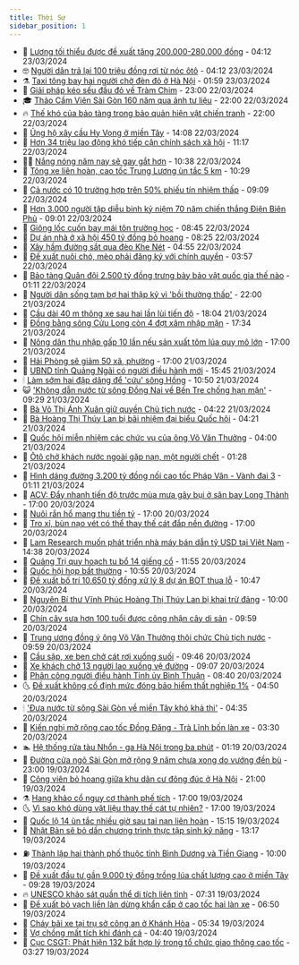 ```yaml
---
title: Thời Sự
sidebar_position: 1
---
```


<!-- vnexpress-thoi-su:START -->
- 🦒 [Lương tối thiểu được đề xuất tăng 200.000-280.000 đồng](https://vnexpress.net/luong-toi-thieu-duoc-de-xuat-tang-200-000-280-000-dong-4725728.html) - 04:12 23/03/2024
- 🤓 [Người dân trả lại 100 triệu đồng rơi từ nóc ôtô](https://vnexpress.net/nguoi-dan-tra-lai-100-trieu-dong-roi-tu-noc-oto-4725714.html) - 04:12 23/03/2024
- ⚗️ [Taxi tông bay hai người chờ đèn đỏ ở Hà Nội](https://vnexpress.net/taxi-tong-bay-hai-nguoi-cho-den-do-o-ha-noi-4725654.html) - 01:59 23/03/2024
- 🌊 [Giải pháp kéo sếu đầu đỏ về Tràm Chim](https://vnexpress.net/giai-phap-keo-seu-dau-do-ve-tram-chim-4725255.html) - 23:00 22/03/2024
- 🎓 [Thảo Cầm Viên Sài Gòn 160 năm qua ảnh tư liệu](https://vnexpress.net/thao-cam-vien-sai-gon-160-nam-qua-anh-tu-lieu-4724059.html) - 22:00 22/03/2024
- 🔥 [Thế khó của bảo tàng trong bảo quản hiện vật chiến tranh](https://vnexpress.net/the-kho-cua-bao-tang-trong-bao-quan-hien-vat-chien-tranh-4723660.html) - 22:00 22/03/2024
- 🦏 [Ủng hộ xây cầu Hy Vọng ở miền Tây](https://vnexpress.net/ung-ho-xay-cau-hy-vong-o-mien-tay-4725611.html) - 14:08 22/03/2024
- 👺 [Hơn 34 triệu lao động khó tiếp cận chính sách xã hội](https://vnexpress.net/hon-34-trieu-lao-dong-kho-tiep-can-chinh-sach-xa-hoi-4725515.html) - 11:17 22/03/2024
- 🧑‍🏫 [Nắng nóng năm nay sẽ gay gắt hơn](https://vnexpress.net/nang-nong-nam-nay-se-gay-gat-hon-4725446.html) - 10:38 22/03/2024
- 🚦 [Tông xe liên hoàn, cao tốc Trung Lương ùn tắc 5 km](https://vnexpress.net/tong-xe-lien-hoan-cao-toc-trung-luong-un-tac-5-km-4725574.html) - 10:29 22/03/2024
- 🎉 [Cả nước có 10 trường hợp trên 50% phiếu tín nhiệm thấp](https://vnexpress.net/ca-nuoc-co-10-truong-hop-tren-50-phieu-tin-nhiem-thap-4725522.html) - 09:09 22/03/2024
- 🦒 [Hơn 3.000 người tập diễu binh kỷ niệm 70 năm chiến thắng Điện Biên Phủ](https://vnexpress.net/hon-3-000-nguoi-tap-dieu-binh-ky-niem-70-nam-chien-thang-dien-bien-phu-4725428.html) - 09:01 22/03/2024
- 🤗 [Giông lốc cuốn bay mái tôn trường học](https://vnexpress.net/giong-loc-cuon-bay-mai-ton-truong-hoc-4725468.html) - 08:45 22/03/2024
- 💼 [Dự án nhà ở xã hội 450 tỷ đồng bỏ hoang](https://vnexpress.net/du-an-nha-o-xa-hoi-450-ty-dong-bo-hoang-4725374.html) - 08:25 22/03/2024
- 🤩 [Xây hầm đường sắt qua đèo Khe Nét](https://vnexpress.net/xay-ham-duong-sat-qua-deo-khe-net-4725365.html) - 04:55 22/03/2024
- 🤡 [Đề xuất nuôi chó, mèo phải đăng ký với chính quyền](https://vnexpress.net/de-xuat-nuoi-cho-meo-phai-dang-ky-voi-chinh-quyen-4725334.html) - 03:57 22/03/2024
- 💯 [Bảo tàng Quân đội 2.500 tỷ đồng trưng bày bảo vật quốc gia thế nào](https://video.vnexpress.net/bao-tang-quan-doi-2-500-ty-dong-trung-bay-bao-vat-quoc-gia-the-nao-4720918.html) - 01:11 22/03/2024
- 👺 [Người dân sống tạm bợ hai thập kỷ vì &#39;bồi thường thấp&#39;](https://vnexpress.net/nguoi-dan-song-tam-bo-hai-thap-ky-vi-boi-thuong-thap-4725087.html) - 22:00 21/03/2024
- 🌮 [Cầu dài 40 m thông xe sau hai lần lùi tiến độ](https://vnexpress.net/cau-dai-40-m-thong-xe-sau-hai-lan-lui-tien-do-4725148.html) - 18:04 21/03/2024
- 🥸 [Đồng bằng sông Cửu Long còn 4 đợt xâm nhập mặn](https://vnexpress.net/dong-bang-song-cuu-long-con-4-dot-xam-nhap-man-4725183.html) - 17:34 21/03/2024
- 🐻 [Nông dân thu nhập gấp 10 lần nếu sản xuất tôm lúa quy mô lớn](https://vnexpress.net/nong-dan-thu-nhap-gap-10-lan-neu-san-xuat-tom-lua-quy-mo-lon-4725097.html) - 17:00 21/03/2024
- 👀 [Hải Phòng sẽ giảm 50 xã, phường](https://vnexpress.net/hai-phong-se-giam-50-xa-phuong-4722977.html) - 17:00 21/03/2024
- 🤔 [UBND tỉnh Quảng Ngãi có người điều hành mới](https://vnexpress.net/ubnd-tinh-quang-ngai-co-nguoi-dieu-hanh-moi-4725176.html) - 15:45 21/03/2024
- 🕯 [Làm sớm hai đập dâng để &#39;cứu&#39; sông Hồng](https://vnexpress.net/lam-som-hai-dap-dang-de-cuu-song-hong-4725042.html) - 10:50 21/03/2024
- 😺 [&#39;Không dẫn nước từ sông Đồng Nai về Bến Tre chống hạn mặn&#39;](https://vnexpress.net/khong-dan-nuoc-tu-song-dong-nai-ve-ben-tre-chong-han-man-4725074.html) - 09:29 21/03/2024
- 🦆 [Bà Võ Thị Ánh Xuân giữ quyền Chủ tịch nước](https://vnexpress.net/ba-vo-thi-anh-xuan-giu-quyen-chu-tich-nuoc-4724466.html) - 04:22 21/03/2024
- 🧰 [Bà Hoàng Thị Thúy Lan bị bãi nhiệm đại biểu Quốc hội](https://vnexpress.net/ba-hoang-thi-thuy-lan-bi-bai-nhiem-dai-bieu-quoc-hoi-4724678.html) - 04:21 21/03/2024
- 🦍 [Quốc hội miễn nhiệm các chức vụ của ông Võ Văn Thưởng](https://vnexpress.net/quoc-hoi-mien-nhiem-cac-chuc-vu-cua-ong-vo-van-thuong-4724673.html) - 04:00 21/03/2024
- 🧰 [Ôtô chở khách nước ngoài gặp nạn, một người chết](https://vnexpress.net/oto-cho-khach-nuoc-ngoai-gap-nan-mot-nguoi-chet-4724782.html) - 01:28 21/03/2024
- 💃 [Hình dáng đường 3.200 tỷ đồng nối cao tốc Pháp Vân - Vành đai 3](https://video.vnexpress.net/hinh-dang-duong-3-200-ty-dong-noi-cao-toc-phap-van-vanh-dai-3-4723775.html) - 01:11 21/03/2024
- 🧰 [ACV: Đẩy nhanh tiến độ trước mùa mưa gây bụi ở sân bay Long Thành](https://vnexpress.net/acv-day-nhanh-tien-do-truoc-mua-mua-gay-bui-o-san-bay-long-thanh-4724680.html) - 17:00 20/03/2024
- 🚀 [Nuôi rắn hổ mang thu tiền tỷ](https://vnexpress.net/nuoi-ran-ho-mang-thu-tien-ty-4723604.html) - 17:00 20/03/2024
- 🎊 [Tro xỉ, bùn nạo vét có thể thay thế cát đắp nền đường](https://vnexpress.net/tro-xi-bun-nao-vet-co-the-thay-the-cat-dap-nen-duong-4723243.html) - 17:00 20/03/2024
- 🤭 [Lam Research muốn phát triển nhà máy bán dẫn tỷ USD tại Việt Nam](https://vnexpress.net/lam-research-muon-phat-trien-nha-may-ban-dan-ty-usd-tai-viet-nam-4724697.html) - 14:38 20/03/2024
- 🤗 [Quảng Trị quy hoạch tu bổ 14 giếng cổ](https://vnexpress.net/quang-tri-quy-hoach-tu-bo-14-gieng-co-4724658.html) - 11:55 20/03/2024
- 🌈 [Quốc hội họp bất thường](https://vnexpress.net/quoc-hoi-hop-bat-thuong-4723352.html) - 10:55 20/03/2024
- 🦣 [Đề xuất bố trí 10.650 tỷ đồng xử lý 8 dự án BOT thua lỗ](https://vnexpress.net/de-xuat-bo-tri-10-650-ty-dong-xu-ly-8-du-an-bot-thua-lo-4724610.html) - 10:47 20/03/2024
- 🎡 [Nguyên Bí thư Vĩnh Phúc Hoàng Thị Thúy Lan bị khai trừ đảng](https://vnexpress.net/nguyen-bi-thu-vinh-phuc-hoang-thi-thuy-lan-bi-khai-tru-dang-4724376.html) - 10:00 20/03/2024
- 🦏 [Chín cây sưa hơn 100 tuổi được công nhận cây di sản](https://vnexpress.net/chin-cay-sua-hon-100-tuoi-duoc-cong-nhan-cay-di-san-4724538.html) - 09:59 20/03/2024
- 🎊 [Trung ương đồng ý ông Võ Văn Thưởng thôi chức Chủ tịch nước](https://vnexpress.net/trung-uong-dong-y-ong-vo-van-thuong-thoi-chuc-chu-tich-nuoc-4722542.html) - 09:59 20/03/2024
- 🫶 [Cầu sập, xe ben chở cát rơi xuống suối](https://vnexpress.net/cau-sap-xe-ben-cho-cat-roi-xuong-suoi-4724613.html) - 09:46 20/03/2024
- 🤔 [Xe khách chở 13 người lao xuống vệ đường](https://vnexpress.net/xe-khach-cho-13-nguoi-lao-xuong-ve-duong-4724578.html) - 09:07 20/03/2024
- 🤠 [Phân công người điều hành Tỉnh ủy Bình Thuận](https://vnexpress.net/phan-cong-nguoi-dieu-hanh-tinh-uy-binh-thuan-4724555.html) - 08:40 20/03/2024
- 🌜 [Đề xuất không cố định mức đóng bảo hiểm thất nghiệp 1%](https://vnexpress.net/de-xuat-khong-co-dinh-muc-dong-bao-hiem-that-nghiep-1-4724433.html) - 04:50 20/03/2024
- 🕯 [&#39;Đưa nước từ sông Sài Gòn về miền Tây khó khả thi&#39;](https://vnexpress.net/dua-nuoc-tu-song-hau-sai-gon-ve-vung-kho-han-mien-tay-kho-kha-thi-4723767.html) - 04:35 20/03/2024
- 🤔 [Kiến nghị mở rộng cao tốc Đồng Đăng - Trà Lĩnh bốn làn xe](https://vnexpress.net/kien-nghi-mo-rong-cao-toc-dong-dang-tra-linh-bon-lan-xe-4724366.html) - 03:30 20/03/2024
- 🏊 [Hệ thống rửa tàu Nhổn - ga Hà Nội trong ba phút](https://vnexpress.net/he-thong-rua-tau-nhon-ga-ha-noi-trong-ba-phut-4724155.html) - 01:19 20/03/2024
- 🌮 [Đường cửa ngõ Sài Gòn mở rộng 9 năm chưa xong do vướng đền bù](https://vnexpress.net/duong-cua-ngo-sai-gon-mo-rong-9-nam-chua-xong-do-vuong-den-bu-4724182.html) - 23:00 19/03/2024
- 🫣 [Công viên bỏ hoang giữa khu dân cư đông đúc ở Hà Nội](https://vnexpress.net/cong-vien-bo-hoang-giua-khu-dan-cu-dong-duc-o-ha-noi-4723975.html) - 21:00 19/03/2024
- ⚗️ [Hang khảo cổ nguy cơ thành phế tích](https://vnexpress.net/hang-khao-co-nguy-co-thanh-phe-tich-4723456.html) - 17:00 19/03/2024
- 🌜 [Vì sao khó dùng vật liệu thay thế cát tự nhiên?](https://vnexpress.net/vi-sao-kho-dung-vat-lieu-thay-the-cat-tu-nhien-4722671.html) - 17:00 19/03/2024
- 🌁 [Quốc lộ 14 ùn tắc nhiều giờ sau tai nạn liên hoàn](https://vnexpress.net/quoc-lo-14-un-tac-nhieu-gio-sau-tai-nan-lien-hoan-4724243.html) - 15:15 19/03/2024
- 🐲 [Nhật Bản sẽ bỏ dần chương trình thực tập sinh kỹ năng](https://vnexpress.net/nhat-ban-se-bo-dan-chuong-trinh-thuc-tap-sinh-ky-nang-4724214.html) - 13:17 19/03/2024
- ⛽️ [Thành lập hai thành phố thuộc tỉnh Bình Dương và Tiền Giang](https://vnexpress.net/thanh-lap-hai-thanh-pho-thuoc-tinh-binh-duong-va-tien-giang-4724126.html) - 10:00 19/03/2024
- 🗽 [Đề xuất đầu tư gần 9.000 tỷ đồng trồng lúa chất lượng cao ở miền Tây](https://vnexpress.net/de-xuat-dau-tu-gan-9-000-ty-dong-trong-lua-chat-luong-cao-o-mien-tay-4724149.html) - 09:28 19/03/2024
- 🔥 [UNESCO khảo sát quần thể di tích liên tỉnh](https://vnexpress.net/unesco-khao-sat-quan-the-di-tich-lien-tinh-4724026.html) - 07:31 19/03/2024
- 💯 [Đề xuất bỏ vạch liền làn dừng khẩn cấp ở cao tốc hai làn xe](https://vnexpress.net/de-xuat-bo-vach-lien-lan-dung-khan-cap-o-cao-toc-hai-lan-xe-4723979.html) - 06:50 19/03/2024
- 🦆 [Cháy bãi xe tại trụ sở công an ở Khánh Hòa](https://vnexpress.net/chay-bai-xe-tai-tru-so-cong-an-o-khanh-hoa-4724043.html) - 05:34 19/03/2024
- 🫣 [Vợ chồng mất tích khi đánh cá](https://vnexpress.net/vo-chong-mat-tich-khi-danh-ca-4724003.html) - 04:40 19/03/2024
- 🤡 [Cục CSGT: Phát hiện 132 bất hợp lý trong tổ chức giao thông cao tốc](https://vnexpress.net/cuc-csgt-phat-hien-132-bat-hop-ly-trong-to-chuc-giao-thong-cao-toc-4723875.html) - 03:27 19/03/2024<!-- vnexpress-thoi-su:END -->